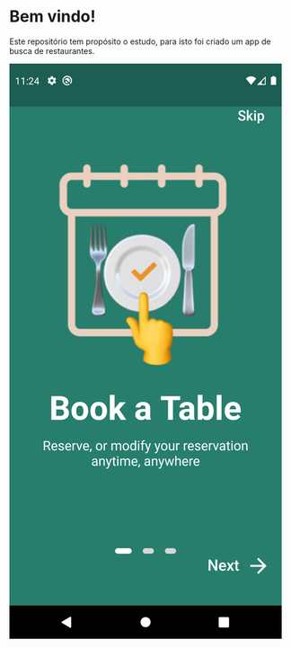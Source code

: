 # Bem vindo!

Este repositório tem propósito o estudo, para isto foi criado um app de busca de restaurantes.

![introduction screen](https://github.com/GabrielCarlosLopes/restaurants_app/blob/main/screenshots/Screenshot_introduction_1.png)
```
